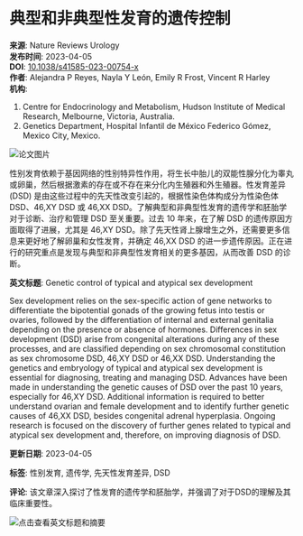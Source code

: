 # 典型和非典型性发育的遗传控制

**来源**: Nature Reviews Urology  
**发布时间**: 2023-04-05  
**DOI**: [10.1038/s41585-023-00754-x](https://doi.org/10.1038/s41585-023-00754-x)  
**作者**: Alejandra P Reyes, Nayla Y León, Emily R Frost, Vincent R Harley  
**机构**:
1. Centre for Endocrinology and Metabolism, Hudson Institute of Medical Research, Melbourne, Victoria, Australia.
2. Genetics Department, Hospital Infantil de México Federico Gómez, Mexico City, Mexico.

![论文图片](https://xpic.x-mol.com/20230405%2F10.1038_s41585-023-00754-x.PNG)

性别发育依赖于基因网络的性别特异性作用，将生长中胎儿的双能性腺分化为睾丸或卵巢，然后根据激素的存在或不存在来分化内生殖器和外生殖器。性发育差异 (DSD) 是由这些过程中的先天性改变引起的，根据性染色体构成分为性染色体 DSD、46,XY DSD 或 46,XX DSD。了解典型和非典型性发育的遗传学和胚胎学对于诊断、治疗和管理 DSD 至关重要。过去 10 年来，在了解 DSD 的遗传原因方面取得了进展，尤其是 46,XY DSD。除了先天性肾上腺增生之外，还需要更多信息来更好地了解卵巢和女性发育，并确定 46,XX DSD 的进一步遗传原因。正在进行的研究重点是发现与典型和非典型性发育相关的更多基因，从而改善 DSD 的诊断。

**英文标题**: Genetic control of typical and atypical sex development  

Sex development relies on the sex-specific action of gene networks to differentiate the bipotential gonads of the growing fetus into testis or ovaries, followed by the differentiation of internal and external genitalia depending on the presence or absence of hormones. Differences in sex development (DSD) arise from congenital alterations during any of these processes, and are classified depending on sex chromosomal constitution as sex chromosome DSD, 46,XY DSD or 46,XX DSD. Understanding the genetics and embryology of typical and atypical sex development is essential for diagnosing, treating and managing DSD. Advances have been made in understanding the genetic causes of DSD over the past 10 years, especially for 46,XY DSD. Additional information is required to better understand ovarian and female development and to identify further genetic causes of 46,XX DSD, besides congenital adrenal hyperplasia. Ongoing research is focused on the discovery of further genes related to typical and atypical sex development and, therefore, on improving diagnosis of DSD.

**更新日期**: 2023-04-05

**标签**: 性别发育, 遗传学, 先天性发育差异, DSD

**评论**: 该文章深入探讨了性发育的遗传学和胚胎学，并强调了对于DSD的理解及其临床重要性。

![点击查看英文标题和摘要](https://scdn.x-mol.com/jcss/images/paperTranslation.png)